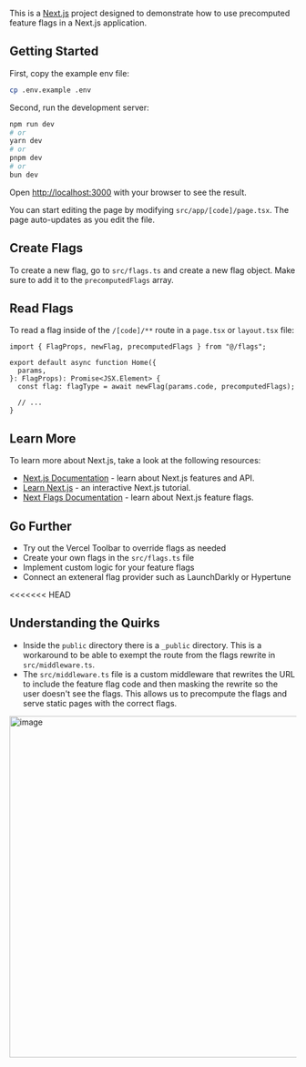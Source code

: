 This is a [Next.js](https://nextjs.org) project designed to demonstrate how to use precomputed feature flags in a Next.js application.

## Getting Started

First, copy the example env file:

```bash
cp .env.example .env
```

Second, run the development server:

```bash
npm run dev
# or
yarn dev
# or
pnpm dev
# or
bun dev
```

Open [http://localhost:3000](http://localhost:3000) with your browser to see the result.

You can start editing the page by modifying `src/app/[code]/page.tsx`. The page auto-updates as you edit the file.

## Create Flags

To create a new flag, go to `src/flags.ts` and create a new flag object. Make sure to add it to the `precomputedFlags` array.

## Read Flags

To read a flag inside of the `/[code]/**` route in a `page.tsx` or `layout.tsx` file:

```tsx
import { FlagProps, newFlag, precomputedFlags } from "@/flags";

export default async function Home({
  params,
}: FlagProps): Promise<JSX.Element> {
  const flag: flagType = await newFlag(params.code, precomputedFlags);

  // ...
}
```

## Learn More

To learn more about Next.js, take a look at the following resources:

- [Next.js Documentation](https://nextjs.org/docs) - learn about Next.js features and API.
- [Learn Next.js](https://nextjs.org/learn) - an interactive Next.js tutorial.
- [Next Flags Documentation](https://vercel.com/docs/workflow-collaboration/feature-flags/nextjs-flags-reference) - learn about Next.js feature flags.

## Go Further

- Try out the Vercel Toolbar to override flags as needed
- Create your own flags in the `src/flags.ts` file
- Implement custom logic for your feature flags
- Connect an exteneral flag provider such as LaunchDarkly or Hypertune

<<<<<<< HEAD

## Understanding the Quirks

- Inside the `public` directory there is a `_public` directory. This is a workaround to be able to exempt the route from the flags rewrite in `src/middleware.ts`.
- The `src/middleware.ts` file is a custom middleware that rewrites the URL to include the feature flag code and then masking the rewrite so the user doesn't see the flags. This allows us to precompute the flags and serve static pages with the correct flags.

<img width="600" alt="image" src="https://github.com/versecafe/next-pregen-flags/assets/147033096/9285acdb-318d-4da9-9d54-847fa9c1ca23">
